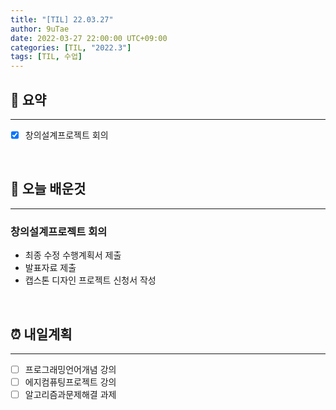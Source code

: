 ```yaml
---
title: "[TIL] 22.03.27"
author: 9uTae
date: 2022-03-27 22:00:00 UTC+09:00
categories: [TIL, "2022.3"]
tags: [TIL, 수업]
---
```


## 🏁 요약

---

- [x] 창의설계프로젝트 회의

<br>

## 📑 오늘 배운것

---

### 창의설계프로젝트 회의

- 최종 수정 수행계획서 제출
- 발표자료 제출
- 캡스톤 디자인 프로젝트 신청서 작성

<br>

## ⏰ 내일계획

---

- [ ] 프로그래밍언어개념 강의
- [ ] 에지컴퓨팅프로젝트 강의
- [ ] 알고리즘과문제해결 과제

<br>
